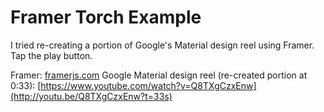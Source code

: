 # Framer Torch Example

I tried re-creating a portion of Google's Material design reel using Framer. Tap the play button.

Framer: [framerjs.com](http://framerjs.com)
Google Material design reel (re-created portion at 0:33): [https://www.youtube.com/watch?v=Q8TXgCzxEnw](http://youtu.be/Q8TXgCzxEnw?t=33s)
